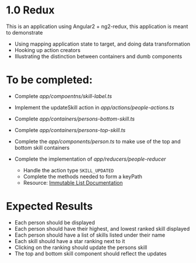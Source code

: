 # 1.0 Redux

This is an application using Angular2 + ng2-redux, this application is meant to demonstrate

* Using mapping application state to target, and doing data transformation
* Hooking up action creators
* Illustrating the distinction between containers and dumb components


# To be completed:

* Complete _*app/compoentns/skill-label.ts*_ 
* Implement the updateSkill action in _*app/actions/people-actions.ts*_
* Complete _*app/containers/persons-bottom-skill.ts*_
* Complete _*app/containers/persons-top-skill.ts*_
* Complete the _*app/components/person.ts*_ to make use of the top and bottom skill containers 

* Complete the implementation of _*app/reducers/people-reducer*_
  * Handle the action type `SKILL_UPDATED`
  * Complete the methods needed to form a keyPath
  * Resource: [Immutable List Documentation](https://facebook.github.io/immutable-js/docs/#/List/setIn)

# Expected Results

* Each person should be displayed
* Each person should have their highest, and lowest ranked skill displayed
* Each person should have a list of skills listed under their name
* Each skill should have a star ranking next to it
* Clicking on the ranking should update the persons skill
* The top and bottom skill component should reflect the updates



